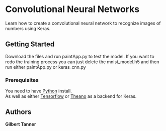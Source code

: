 # Convolutional Neural Networks

Learn how to create a convolutional neural network to recognize images of numbers using Keras.

## Getting Started

Download the files and run paintApp.py to test the model. If you want to redo the training process you can just delete the mnist_model.h5 and then run either paintApp.py or keras_cnn.py

### Prerequisites

You need to have [Python](https://www.python.org/) install.  
As well as either [Tensorflow](https://www.tensorflow.org/install/) or [Theano](http://deeplearning.net/software/theano/install.html) as a backend for Keras.  

## Authors

**Gilbert Tanner**
